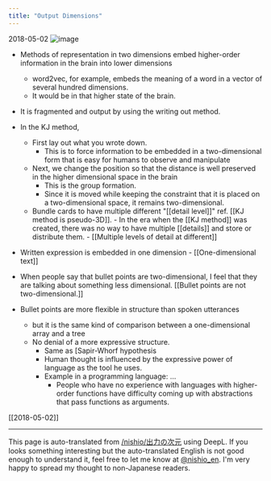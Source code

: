 ```yaml
---
title: "Output Dimensions"
---
```


2018-05-02
![image](https://gyazo.com/e1923c124bc1abcd896f8c10fa5cf521/thumb/1000)

- Methods of representation in two dimensions embed higher-order information in the brain into lower dimensions
    - word2vec, for example, embeds the meaning of a word in a vector of several hundred dimensions.
    - It would be in that higher state of the brain.
- It is fragmented and output by using the writing out method.
- In the KJ method,
    - First lay out what you wrote down.
        - This is to force information to be embedded in a two-dimensional form that is easy for humans to observe and manipulate
    - Next, we change the position so that the distance is well preserved in the higher dimensional space in the brain
        - This is the group formation.
        - Since it is moved while keeping the constraint that it is placed on a two-dimensional space, it remains two-dimensional.
    - Bundle cards to have multiple different "[[detail level]]" ref. [[KJ method is pseudo-3D]].
            - In the era when the [[KJ method]] was created, there was no way to have multiple [[details]] and store or distribute them.
                - [[Multiple levels of detail at different]]

- Written expression is embedded in one dimension
        - [[One-dimensional text]]
- When people say that bullet points are two-dimensional, I feel that they are talking about something less dimensional.  [[Bullet points are not two-dimensional.]]
- Bullet points are more flexible in structure than spoken utterances
    - but it is the same kind of comparison between a one-dimensional array and a tree
    - No denial of a more expressive structure.
        - Same as [Sapir-Whorf hypothesis
        - Human thought is influenced by the expressive power of language as the tool he uses.
        - Example in a programming language: ...
            - People who have no experience with languages with higher-order functions have difficulty coming up with abstractions that pass functions as arguments.

[[2018-05-02]]

---
This page is auto-translated from [/nishio/出力の次元](https://scrapbox.io/nishio/出力の次元) using DeepL. If you looks something interesting but the auto-translated English is not good enough to understand it, feel free to let me know at [@nishio_en](https://twitter.com/nishio_en). I'm very happy to spread my thought to non-Japanese readers.